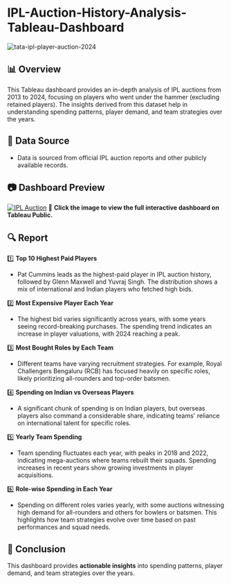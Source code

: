 # IPL-Auction-History-Analysis-Tableau-Dashboard

![tata-ipl-player-auction-2024](https://github.com/user-attachments/assets/d42cfce6-c548-4e6a-9d01-434060ecac4a)

## 📊 Overview
This Tableau dashboard provides an in-depth analysis of IPL auctions from 2013 to 2024, focusing on players who went under the hammer (excluding retained players). The insights derived from this dataset help in understanding spending patterns, player demand, and team strategies over the years.

## 📂 Data Source
- Data is sourced from official IPL auction reports and other publicly available records.

## 📷 Dashboard Preview

[![IPL Auction](https://github.com/user-attachments/assets/9f71d392-d5ad-473a-aad7-94015ea7e294)](https://public.tableau.com/views/IPLAuctionHistoryAnalysis/Dashboard1?:language=en-US&:sid=&:redirect=auth&:display_count=n&:origin=viz_share_link)
🔗 **Click the image to view the full interactive dashboard on Tableau Public.**

## 🔍 Report

1️⃣ **Top 10 Highest Paid Players** 
   - Pat Cummins leads as the highest-paid player in IPL auction history, followed by Glenn Maxwell and Yuvraj Singh. The distribution shows a mix of international and Indian players who fetched high bids.

2️⃣ **Most Expensive Player Each Year**   
   - The highest bid varies significantly across years, with some years seeing record-breaking purchases. The spending trend indicates an increase in player valuations, with 2024 reaching a peak.

3️⃣ **Most Bought Roles by Each Team** 
   - Different teams have varying recruitment strategies. For example, Royal Challengers Bengaluru (RCB) has focused heavily on specific roles, likely prioritizing all-rounders and top-order batsmen.

4️⃣ **Spending on Indian vs Overseas Players** 
   - A significant chunk of spending is on Indian players, but overseas players also command a considerable share, indicating teams' reliance on international talent for specific roles.

5️⃣ **Yearly Team Spending** 
   - Team spending fluctuates each year, with peaks in 2018 and 2022, indicating mega-auctions where teams rebuilt their squads. Spending increases in recent years show growing investments in player acquisitions.

6️⃣ **Role-wise Spending in Each Year**   
   - Spending on different roles varies yearly, with some auctions witnessing high demand for all-rounders and others for bowlers or batsmen. This highlights how team strategies evolve over time based on past performances and squad needs. 

## 📌 Conclusion
This dashboard provides **actionable insights** into spending patterns, player demand, and team strategies over the years.
